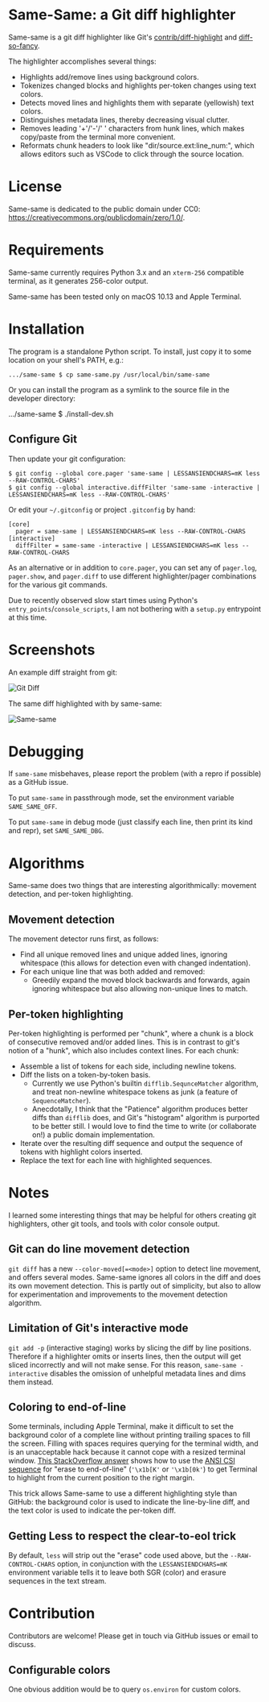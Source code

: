 # Same-Same: a Git diff highlighter

Same-same is a git diff highlighter like Git's [contrib/diff-highlight](https://github.com/git/git/tree/master/contrib/diff-highlight) and [diff-so-fancy](https://github.com/so-fancy/diff-so-fancy).

The highlighter accomplishes several things:
* Highlights add/remove lines using background colors.
* Tokenizes changed blocks and highlights per-token changes using text colors.
* Detects moved lines and highlights them with separate (yellowish) text colors.
* Distinguishes metadata lines, thereby decreasing visual clutter.
* Removes leading '+'/'-'/' ' characters from hunk lines, which makes copy/paste from the terminal more convenient.
* Reformats chunk headers to look like "dir/source.ext:line_num:", which allows editors such as VSCode to click through the source location.


# License

Same-same is dedicated to the public domain under CC0: https://creativecommons.org/publicdomain/zero/1.0/.


# Requirements

Same-same currently requires Python 3.x and an `xterm-256` compatible terminal, as it generates 256-color output.

Same-same has been tested only on macOS 10.13 and Apple Terminal.


# Installation

The program is a standalone Python script. To install, just copy it to some location on your shell's PATH, e.g.:

    .../same-same $ cp same-same.py /usr/local/bin/same-same

Or you can install the program as a symlink to the source file in the developer directory:

   .../same-same $ ./install-dev.sh

## Configure Git

Then update your git configuration:

    $ git config --global core.pager 'same-same | LESSANSIENDCHARS=mK less --RAW-CONTROL-CHARS'
    $ git config --global interactive.diffFilter 'same-same -interactive | LESSANSIENDCHARS=mK less --RAW-CONTROL-CHARS'

Or edit your `~/.gitconfig` or project `.gitconfig` by hand:

    [core]
      pager = same-same | LESSANSIENDCHARS=mK less --RAW-CONTROL-CHARS
    [interactive]
      diffFilter = same-same -interactive | LESSANSIENDCHARS=mK less --RAW-CONTROL-CHARS

As an alternative or in addition to `core.pager`, you can set any of `pager.log`, `pager.show`, and `pager.diff` to use different highlighter/pager combinations for the various git commands.

Due to recently observed slow start times using Python's `entry_points`/`console_scripts`, I am not bothering with a `setup.py` entrypoint at this time.


# Screenshots

An example diff straight from git:

![Git Diff](doc/example-git-diff.png)

The same diff highlighted with by same-same:

![Same-same](doc/example-same-same.png)


# Debugging

If `same-same` misbehaves, please report the problem (with a repro if possible) as a GitHub issue.

To put `same-same` in passthrough mode, set the environment variable `SAME_SAME_OFF`.

To put `same-same` in debug mode (just classify each line, then print its kind and repr), set `SAME_SAME_DBG`.


# Algorithms

Same-same does two things that are interesting algorithmically: movement detection, and per-token highlighting.

## Movement detection

The movement detector runs first, as follows:
* Find all unique removed lines and unique added lines, ignoring whitespace (this allows for detection even with changed indentation).
* For each unique line that was both added and removed:
  * Greedily expand the moved block backwards and forwards, again ignoring whitespace but also allowing non-unique lines to match.

## Per-token highlighting

Per-token highlighting is performed per "chunk", where a chunk is a block of consecutive removed and/or added lines. This is in contrast to git's notion of a "hunk", which also includes context lines. For each chunk:
* Assemble a list of tokens for each side, including newline tokens.
* Diff the lists on a token-by-token basis.
  * Currently we use Python's builtin `difflib.SequnceMatcher` algorithm, and treat non-newline whitespace tokens as junk (a feature of `SequenceMatcher`).
  * Anecdotally, I think that the "Patience" algorithm produces better diffs than `difflib` does, and Git's "histogram" algorithm is purported to be better still. I would love to find the time to write (or collaborate on!) a public domain implementation.
* Iterate over the resulting diff sequence and output the sequence of tokens with highlight colors inserted.
* Replace the text for each line with highlighted sequences.


# Notes

I learned some interesting things that may be helpful for others creating git highlighters, other git tools, and tools with color console output.

## Git can do line movement detection

`git diff` has a new `--color-moved[=<mode>]` option to detect line movement, and offers several modes. Same-same ignores all colors in the diff and does its own movement detection. This is partly out of simplicity, but also to allow for experimentation and improvements to the movement detection algorithm.

## Limitation of Git's interactive mode

`git add -p` (interactive staging) works by slicing the diff by line positions. Therefore if a highlighter omits or inserts lines, then the output will get sliced incorrectly and will not make sense. For this reason, `same-same -interactive` disables the omission of unhelpful metadata lines and dims them instead.

## Coloring to end-of-line

Some terminals, including Apple Terminal, make it difficult to set the background color of a complete line without printing trailing spaces to fill the screen. Filling with spaces requires querying for the terminal width, and is an unacceptable hack because it cannot cope with a resized terminal window. [This StackOverflow answer](https://stackoverflow.com/a/20058323) shows how to use the [ANSI CSI sequence](https://en.wikipedia.org/wiki/ANSI_escape_code#CSI_sequences) for "erase to end-of-line" (`'\x1b[K'` or `'\x1b[0k'`) to get Terminal to highlight from the current position to the right margin.

This trick allows Same-same to use a different highlighting style than GitHub: the background color is used to indicate the line-by-line diff, and the text color is used to indicate the per-token diff.

## Getting Less to respect the clear-to-eol trick

By default, `less` will strip out the "erase" code used above, but the `--RAW-CONTROL-CHARS` option, in conjunction with the `LESSANSIENDCHARS=mK` environment variable tells it to leave both SGR (color) and erasure sequences in the text stream.


# Contribution

Contributors are welcome! Please get in touch via GitHub issues or email to discuss.

## Configurable colors

One obvious addition would be to query `os.environ` for custom colors.

